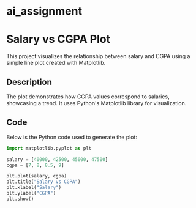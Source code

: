 # ai_assignment
# Salary vs CGPA Plot

This project visualizes the relationship between salary and CGPA using a simple line plot created with Matplotlib.

## Description
The plot demonstrates how CGPA values correspond to salaries, showcasing a trend. It uses Python's Matplotlib library for visualization.

## Code
Below is the Python code used to generate the plot:

```python
import matplotlib.pyplot as plt

salary = [40000, 42500, 45000, 47500]
cgpa = [7, 8, 8.5, 9]

plt.plot(salary, cgpa)
plt.title("Salary vs CGPA")
plt.xlabel("Salary")
plt.ylabel("CGPA")
plt.show()
